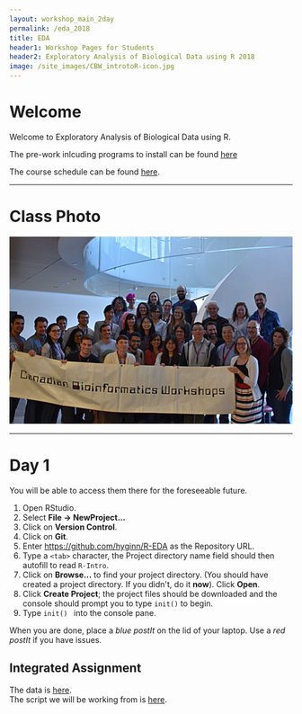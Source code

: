 ```yaml
---
layout: workshop_main_2day
permalink: /eda_2018
title: EDA
header1: Workshop Pages for Students
header2: Exploratory Analysis of Biological Data using R 2018
image: /site_images/CBW_introtoR-icon.jpg
---
```


# Welcome <a id="welcome"></a>

Welcome to Exploratory Analysis of Biological Data using R.  

The pre-work inlcuding programs to install can be found [here](https://bioinformaticsdotca.github.io/eda_2018_prework)

The course schedule can be found [here](https://bioinformaticsdotca.github.io/eda_2018_schedule). 

***

# Class Photo
 
<img src="https://github.com/bioinformaticsdotca/EDA_2018/blob/master/CBW-May16-2018.jpg?raw=true" alt="Class Photo" width="750" />


***

# Day 1 <a id="day1"></a>

You will be able to access them there for the foreseeable future.

1. Open RStudio.
2. Select **File → NewProject...**
3. Click on **Version Control**.
4. Click on **Git**.
5. Enter https://github.com/hyginn/R-EDA as the Repository URL.
6. Type a `<tab>` character, the Project directory name field should then autofill to read `R-Intro`.
7. Click on **Browse...** to find your project directory. (You should have created a project directory. If you didn't, do it **now**). Click **Open**.
8. Click **Create Project**; the project files should be downloaded and the console should prompt you to type `init()` to begin.
9. Type `init() ` into the console pane.

When you are done, place a _blue postIt_ on the lid of your laptop. Use a _red postIt_ if you have issues.

## Integrated Assignment

The data is [here](https://drive.google.com/a/bioinformatics.ca/file/d/1qdexcZkRv8TFngcZojg3E34UvSApHFps/view?usp=sharing).  
The script we will be working from is [here](https://raw.githubusercontent.com/bioinformaticsdotca/EDA_2018/master/EDA-integrated-assg-PCA-script.R).


